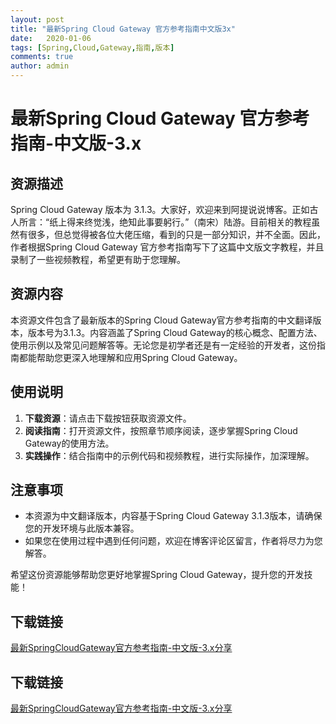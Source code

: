 ```yaml
---
layout: post
title: "最新Spring Cloud Gateway 官方参考指南中文版3x"
date:   2020-01-06
tags: [Spring,Cloud,Gateway,指南,版本]
comments: true
author: admin
---
```

# 最新Spring Cloud Gateway 官方参考指南-中文版-3.x

## 资源描述

Spring Cloud Gateway 版本为 3.1.3。大家好，欢迎来到阿提说说博客。正如古人所言：“纸上得来终觉浅，绝知此事要躬行。”（南宋）陆游。目前相关的教程虽然有很多，但总觉得被各位大佬压缩，看到的只是一部分知识，并不全面。因此，作者根据Spring Cloud Gateway 官方参考指南写下了这篇中文版文字教程，并且录制了一些视频教程，希望更有助于您理解。

## 资源内容

本资源文件包含了最新版本的Spring Cloud Gateway官方参考指南的中文翻译版本，版本号为3.1.3。内容涵盖了Spring Cloud Gateway的核心概念、配置方法、使用示例以及常见问题解答等。无论您是初学者还是有一定经验的开发者，这份指南都能帮助您更深入地理解和应用Spring Cloud Gateway。

## 使用说明

1. **下载资源**：请点击下载按钮获取资源文件。
2. **阅读指南**：打开资源文件，按照章节顺序阅读，逐步掌握Spring Cloud Gateway的使用方法。
3. **实践操作**：结合指南中的示例代码和视频教程，进行实际操作，加深理解。

## 注意事项

- 本资源为中文翻译版本，内容基于Spring Cloud Gateway 3.1.3版本，请确保您的开发环境与此版本兼容。
- 如果您在使用过程中遇到任何问题，欢迎在博客评论区留言，作者将尽力为您解答。

希望这份资源能够帮助您更好地掌握Spring Cloud Gateway，提升您的开发技能！

## 下载链接

[最新SpringCloudGateway官方参考指南-中文版-3.x分享](https://pan.quark.cn/s/06c5e8218fc6)

## 下载链接

[最新SpringCloudGateway官方参考指南-中文版-3.x分享](https://pan.quark.cn/s/fa33043176dd)